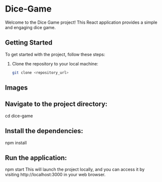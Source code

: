 # Dice-Game
Welcome to the Dice Game project! This React application provides a simple and engaging dice game.

## Getting Started

To get started with the project, follow these steps:

1. Clone the repository to your local machine:

   ```bash
   git clone <repository_url>

## Images




## Navigate to the project directory:

cd dice-game

## Install the dependencies:

npm install

## Run the application:

npm start
This will launch the project locally, and you can access it by visiting http://localhost:3000 in your web browser.
